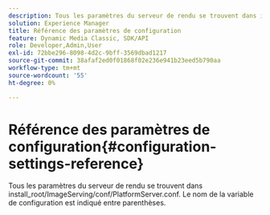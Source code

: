```yaml
---
description: Tous les paramètres du serveur de rendu se trouvent dans install_root/ImageServing/conf/PlatformServer.conf. Le nom de la variable de configuration est indiqué entre parenthèses.
solution: Experience Manager
title: Référence des paramètres de configuration
feature: Dynamic Media Classic, SDK/API
role: Developer,Admin,User
exl-id: 72bbe296-8098-4d2c-9bff-3569dbad1217
source-git-commit: 38afaf2ed0f01868f02e236e941b23eed5b790aa
workflow-type: tm+mt
source-wordcount: '55'
ht-degree: 0%

---
```


# Référence des paramètres de configuration{#configuration-settings-reference}

Tous les paramètres du serveur de rendu se trouvent dans install_root/ImageServing/conf/PlatformServer.conf. Le nom de la variable de configuration est indiqué entre parenthèses.
